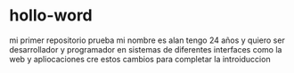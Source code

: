 # hollo-word
mi primer repositorio prueba
mi nombre es alan tengo 24 años y quiero ser  desarrollador y programador en sistemas de diferentes  interfaces como la web y apliocaciones 
cre estos cambios  para completar la introiduccion
